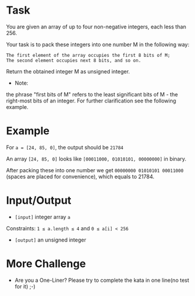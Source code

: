 # Task
 You are given an array of up to four non-negative integers, each less than 256.

 Your task is to pack these integers into one number M in the following way:
```
The first element of the array occupies the first 8 bits of M;
The second element occupies next 8 bits, and so on.
```
Return the obtained integer M as unsigned integer.

 - Note: 
 
 the phrase "first bits of M" refers to the least significant bits of M - the right-most bits of an integer. For further clarification see the following example.

# Example

 For `a = [24, 85, 0]`, the output should be `21784`

 An array `[24, 85, 0]` looks like `[00011000, 01010101, 00000000]` in binary.

 After packing these into one number we get `00000000 01010101 00011000` (spaces are placed for convenience), which equals to 21784.

# Input/Output

 - `[input]` integer array `a`

 Constraints: `1 ≤ a.length ≤ 4` and `0 ≤ a[i] < 256`

 - `[output]` an unsigned integer

# More Challenge
 - Are you a One-Liner? Please try to complete the kata in one line(no test for it) ;-)